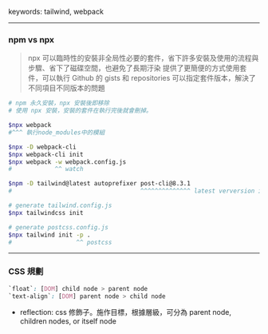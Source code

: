 keywords: tailwind, webpack

---
### npm vs npx
> npx 可以臨時性的安裝非全局性必要的套件，省下許多安裝及使用的流程與步驟、省下了磁碟空間，也避免了長期汙染
> 提供了更簡便的方式使用套件，可以執行 Github 的 gists 和 repositories
> 可以指定套件版本，解決了不同項目不同版本的問題
 
```sh
# npm 永久安裝，npx 安裝後即移除
# 使用 npx 安裝，安裝的套件在執行完後就會刪掉。

$npx webpack 
#^^^ 執行node_modules中的模組

$npx -D webpack-cli
$npx webpack-cli init
$npx webpack -w webpack.config.js
#            ^^ watch

$npm -D tailwind@latest autoprefixer post-cli@8.3.1
#                                    ^^^^^^^^^^^^^^ latest verversion is conflicted with NodeJS v.12

# generate tailwind.config.js
$npx tailwindcss init 

# generate postcss.config.js
$npx tailwind init -p .
#                  ^^ postcss
```

---
### CSS 規劃
```css
`float`: [DOM] child node > parent node
`text-align`: [DOM] parent node > child node 
```

* reflection: css 修飾子。施作目標，根據層級，可分為 parent node, children nodes, or itself node